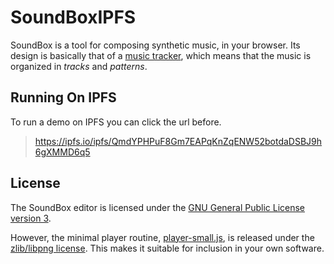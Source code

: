 # SoundBoxIPFS

SoundBox is a tool for composing synthetic music, in your browser. Its design
is basically that of a
[music tracker](https://en.wikipedia.org/wiki/Music_tracker), which means that
the music is organized in *tracks* and *patterns*.


## Running On IPFS

To run a demo on IPFS you can click the url before.

> https://ipfs.io/ipfs/QmdYPHPuF8Gm7EAPqKnZqENW52botdaDSBJ9h6gXMMD6q5


## License

The SoundBox editor is licensed under the
[GNU General Public License version 3](gpl.txt).

However, the minimal player routine, [player-small.js](player-small.js), is
released under the [zlib/libpng license](https://opensource.org/licenses/Zlib).
This makes it suitable for inclusion in your own software.





